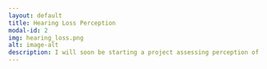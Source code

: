 ```yaml
---
layout: default
title: Hearing Loss Perception
modal-id: 2
img: hearing_loss.png
alt: image-alt
description: I will soon be starting a project assessing perception of speech from the perspective of frequency-specific hearing loss. I want to know how various versions of hearing loss affect people's perceptions of vowels, which largely depend on specific combinations of formant frequencies. 
---
```

